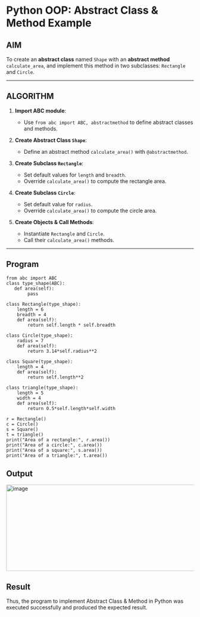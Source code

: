# Python OOP: Abstract Class & Method Example

## AIM

To create an **abstract class** named `Shape` with an **abstract method** `calculate_area`, and implement this method in two subclasses: `Rectangle` and `Circle`.

---

## ALGORITHM

1. **Import ABC module**:
   - Use `from abc import ABC, abstractmethod` to define abstract classes and methods.

2. **Create Abstract Class `Shape`**:
   - Define an abstract method `calculate_area()` with `@abstractmethod`.

3. **Create Subclass `Rectangle`**:
   - Set default values for `length` and `breadth`.
   - Override `calculate_area()` to compute the rectangle area.

4. **Create Subclass `Circle`**:
   - Set default value for `radius`.
   - Override `calculate_area()` to compute the circle area.

5. **Create Objects & Call Methods**:
   - Instantiate `Rectangle` and `Circle`.
   - Call their `calculate_area()` methods.

---

## Program
```
from abc import ABC
class type_shape(ABC):
   def area(self):
        pass

class Rectangle(type_shape):
    length = 6
    breadth = 4
    def area(self):
        return self.length * self.breadth

class Circle(type_shape):
    radius = 7
    def area(self):
        return 3.14*self.radius**2

class Square(type_shape):
    length = 4
    def area(self):
        return self.length**2

class triangle(type_shape):
    length = 5
    width = 4
    def area(self):
        return 0.5*self.length*self.width

r = Rectangle()
c = Circle()
s = Square()
t = triangle()
print("Area of a rectangle:", r.area())
print("Area of a circle:", c.area())
print("Area of a square:", s.area())
print("Area of a triangle:", t.area())

```
## Output
<img width="665" height="232" alt="image" src="https://github.com/user-attachments/assets/ad9ee0f1-524e-4cb7-84b6-569fd3383276" />

## Result
Thus, the program to implement Abstract Class & Method in Python was executed successfully and
produced the expected result.
